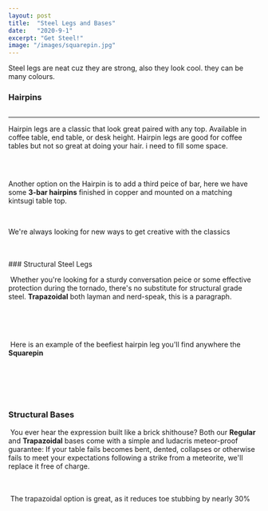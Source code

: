 ```yaml
---
layout: post
title:  "Steel Legs and Bases"
date:   "2020-9-1"
excerpt: "Get Steel!"
image: "/images/squarepin.jpg"
---
```


Steel legs are neat cuz they are strong, also they look cool. they can be many colours. 


### Hairpins
<section><p><a href="{{ "/images/gold-hp-endtables.jpg" | absolute_url }}" data-lightbox="hairpin" data-title="Hairpin"><z class="image left"><img src="{{"/images/gold-hp-endtables-thumb.jpg" | absolute_url }}" alt="" /></z></a><hr>

Hairpin legs are a classic that look great paired with any top. Available in coffee table, end table, or desk height. Hairpin legs are good for coffee tables but not so great at doing your hair. i need to fill some space.</p></section>
<br>
<section><p><a href="{{ "/images/copper-bean-3hp.jpg" | absolute_url }}" data-lightbox="hairpin" data-title="Hairpin"><z class="image right"><img src="{{ "/images/copper-bean-3hp-thumb.jpg" | absolute_url }}" alt="" /></z></a>  
        
Another option on the Hairpin is to add a third peice of bar, here we have some <b>3-bar hairpins</b> finished in copper and mounted on a matching kintsugi table top.</p></section>
<br>
<section><p><a href="{{ "/images/white-dipped-hp.jpg" | absolute_url }}" data-lightbox="hairpin" data-title="Hairpin"><z class="image left"><img src="{{ "/images/white-dipped-hp-thumb.jpg" | absolute_url }}" alt="" /></z></a>
<br>
We're always looking for new ways to get creative with the classics</p></section>
<br>
<br>
### Structural Steel Legs 
<p><a href="{{ "/images/trap.jpg" | absolute_url }}" data-lightbox="image-3" ><z class="image left"><img src="{{ "/images/trap-thumb.jpg" | absolute_url }}" alt="" /></z></a> Whether you're looking for a sturdy conversation peice or some effective protection during the tornado, there's no substitute for structural grade steel. <b>Trapazoidal</b> both layman and nerd-speak, this is a paragraph.</p>
<br>
<br>
<br>
  <p><a href="{{ "/images/squarepin.jpg" | absolute_url }}" data-lightbox="image-4" ><z class="image right"><img src="{{ "/images/squarepin-thumb.jpg" | absolute_url }}" alt="" /></z></a> Here is an example of the beefiest hairpin leg you'll find anywhere the <b>Squarepin</b> </p>
<br>
<br>
<br>
<br>

### Structural Bases 
<p><span class="image right"><img src="{{ "/images/pic04.jpg" | absolute_url }}" alt="" /></span> You ever hear the expression built like a brick shithouse? Both our <b>Regular</b> and <b>Trapazoidal</b> bases come with a simple and ludacris meteor-proof guarantee: If your table fails becomes bent, dented, collapses or otherwise fails to meet your expectations following a strike from a meteorite, we'll replace it free of charge.   
<br>
<br>
<br>
  <p><span class="image left"><img src="{{ "/images/pic02.jpg" | absolute_url }}" alt="" /></span> The trapazoidal option is great, as it reduces toe stubbing by nearly 30%</p>
<br>
<br>
<br>
